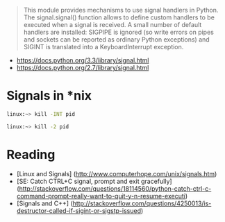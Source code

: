 > This module provides mechanisms to use signal handlers in Python. The signal.signal() function allows to define custom handlers to be executed when a signal is received. A small number of default handlers are installed: SIGPIPE is ignored (so write errors on pipes and sockets can be reported as ordinary Python exceptions) and SIGINT is translated into a KeyboardInterrupt exception.

* https://docs.python.org/3.3/library/signal.html
* https://docs.python.org/2.7/library/signal.html

# Signals in *nix

```bash
linux:~> kill -INT pid

linux:~> kill -2 pid
```

# Reading

* [Linux and Signals] (http://www.computerhope.com/unix/signals.htm)
* [SE: Catch CTRL+C signal, prompt  and exit gracefully] (http://stackoverflow.com/questions/18114560/python-catch-ctrl-c-command-prompt-really-want-to-quit-y-n-resume-executi)
* [Signals and C++] (http://stackoverflow.com/questions/4250013/is-destructor-called-if-sigint-or-sigstp-issued)

